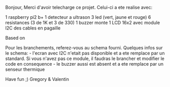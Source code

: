 Bonjour,
Merci d'avoir telecharge ce projet.
Celui-ci a ete realise avec:

1 raspberry pi2 b+
1 detecteur a ultrason
3 led (vert, jaune et rouge)
6 resistances (3 de 1K et 3 de 330)
1 buzzer monte
1 LCD 16x2 avec module I2C
des cables en pagaille

Based on

Pour les branchements, referez-vous au schema fourni.
Quelques infos sur le schema:
	- l'ecran avec I2C n'etait pas disponible et a ete remplace par un standard. Si vous n'avez pas ce module, il faudras le brancher et modifier le code en consequence
	- le buzzer aussi est absent et a ete remplace par un senseur thermique


Have fun ;)
Gregory & Valentin
